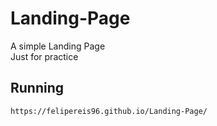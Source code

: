 # Landing-Page
A simple Landing Page <br>
Just for practice
## Running
    https://felipereis96.github.io/Landing-Page/
